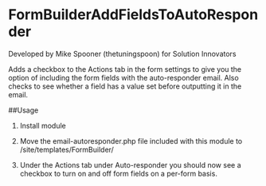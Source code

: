 # FormBuilderAddFieldsToAutoResponder
Developed by Mike Spooner (thetuningspoon) for Solution Innovators

Adds a checkbox to the Actions tab in the form settings to give you the option of including the form fields with the auto-responder email. Also checks to see whether a field has a value set before outputting it in the email.

##Usage

1. Install module

2. Move the email-autoresponder.php file included with this module to /site/templates/FormBuilder/

3. Under the Actions tab under Auto-responder you should now see a checkbox to turn on and off form fields on a per-form basis.